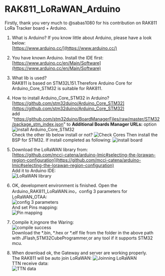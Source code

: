 # RAK811_LoRaWAN_Arduino

Firstly, thank you very much to @sabas1080 for his contribution on RAK811 LoRa Tracker board + Arduino.

1. What is Arduino?
If you know little about Arduino, please have a look below:  
[https://www.arduino.cc/](https://www.arduino.cc/)

2. You have known Arduino.  Install the IDE first:  
[https://www.arduino.cc/en/Main/Software](https://www.arduino.cc/en/Main/Software)

3. What lib is used?  
RAK811 is based on STM32L151.Therefore Arduino Core for Arduino_Core_STM32 is suitable for RAK811.

4. How to install Arduino_Core_STM32 in Arduino?  
[https://github.com/stm32duino/Arduino_Core_STM32](https://github.com/stm32duino/Arduino_Core_STM32)  
add "https://github.com/stm32duino/BoardManagerFiles/raw/master/STM32/package_stm_index.json" to **Additional Boards Manager URLs:** option  
![install Arduino_Core_STM32](https://i.imgur.com/YT9RnJZ.png)  
Check the other lib below install or not?
![Check Cores](https://i.imgur.com/faDIbvj.png)
Then install the BSP for STM32.
If install completed as following:
![install board](https://i.imgur.com/qF42t5X.png)
5. Download the LoRaWAN library from:  
[https://github.com/mcci-catena/arduino-lmic#selecting-the-lorawan-region-configuration](https://github.com/mcci-catena/arduino-lmic#selecting-the-lorawan-region-configuration)  
Add it to Arduino IDE:  
![LoRaWAN library](https://i.imgur.com/y0EIxmZ.png)
6. OK, development environment is finished. Open the Arduino_RAK811_LoRaWAN.ino，config 3 parameters for LoRaWAN_OTAA:  
![config 3 parameters](https://i.imgur.com/gJkX8hy.png)  
And set Pins mapping:  
![Pin mapping](https://i.imgur.com/pcTiILc.png)

7. Compile it,ingnore the Waring:  
![compile success](https://i.imgur.com/2eEF9MG.png)  
Download the *.bin, *.hex or *.elf file from the folder in the above path with JFlash,STM32CubeProgrammer,or any tool if it supports STM32 mcu.

8. When download ok, the Gateway and server are working properly.  
The RAK811 will be auto join LoRaWAN:
![Joinning LoRaWAN](https://i.imgur.com/jT9HJbX.png)  
TTN receive data:  
![TTN data](https://i.imgur.com/2uZxblA.png)

